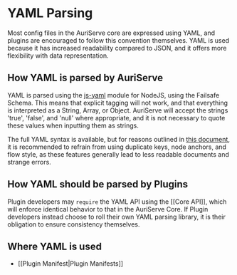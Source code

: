 # YAML Parsing

Most config files in the AuriServe core are expressed using YAML, and plugins are encouraged to follow this convention themselves. YAML is used because it has increased readability compared to JSON, and it offers more flexibility with data representation.

## How YAML is parsed by AuriServe

YAML is parsed using the [js-yaml](https://www.npmjs.com/package/js-yaml) module for NodeJS, using the Failsafe Schema. This means that explicit tagging will not work, and that everything is interpreted as a String, Array, or Object. AuriServe will accept the strings 'true', 'false', and 'null' where appropriate, and it is not necessary to quote these values when inputting them as strings.

The full YAML syntax is available, but for reasons outlined in [this document](https://hitchdev.com/strictyaml/features-removed/), it is recommended to refrain from using duplicate keys, node anchors, and flow style, as these features generally lead to less readable documents and strange errors.

## How YAML should be parsed by Plugins

Plugin developers may `require` the YAML API using the [[Core API]], which will enforce identical behavior to that in the AuriServe Core. If Plugin developers instead choose to roll their own YAML parsing library, it is their obligation to ensure consistency themselves.

## Where YAML is used

- [[Plugin Manifest|Plugin Manifests]]